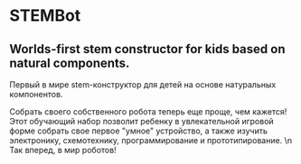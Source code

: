 # STEMBot
Worlds-first stem constructor for kids based on natural components.
-------------------------------------------------------------------
Первый в мире stem-конструктор для детей на основе натуральных компонентов.

Собрать своего собственного робота теперь еще проще, чем кажется! Этот обучающий набор позволит ребенку в увлекательной игровой форме собрать свое первое "умное" устройство, а также изучить электронику, схемотехнику, программирование и прототипирование.
\n Так вперед, в мир роботов!

